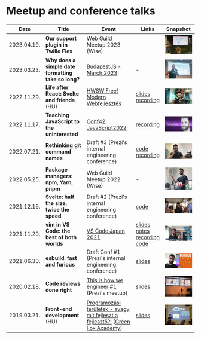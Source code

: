 # Meetup and conference talks

| Date | Title | Event | Links | Snapshot |
|-|-|-|-|-|
| 2023.04.19. | **Our support plugin in Twilio Flex** | Web Guild Meetup 2023 (Wise) | - | ![](img/2023-04-19-wise-support.png) |
| 2023.03.23. | **Why does a simple date formatting take so long?** | [BudapestJS - March 2023](https://www.meetup.com/budapest-js/events/291532531/) | - | ![](img/2023-03-24-budapestjs.png) |
| 2022.11.29. | **Life after React: Svelte and friends** (HU) | [HWSW Free! Modern Webfejlesztés](https://rendezveny.hwsw.hu/free/83/webfejlesztes-meetup) | [slides](https://endreymarcell.hu/presents/hwsw-2022-11)<br>[recording](https://www.youtube.com/watch?v=T4r6vYs3wlc) | ![](img/2022-11-29-svelte.png) |
| 2022.11.17. | **Teaching JavaScript to the uninterested** | [Conf42: JavaScript2022](https://www.conf42.com/js2022) | [recording](https://www.youtube.com/watch?v=FHM0WToMnSE) | ![](img/2022-11-17-teaching-js.png) |
| 2022.07.21. | **Rethinking git command names** | Draft #3 (Prezi's internal engineering conference) | [code](https://github.com/endreymarcell/git-sane)<br/>[recording](https://youtu.be/91J19QG5pzo) | ![](img/2022-07-21-git-sane.png) |
| 2022.05.25. | **Package managers: npm, Yarn, pnpm** | Web Guild Meetup 2022 (Wise) | - | ![](img/2022-05-26-package-managers.jpg) |
| 2021.12.16. | **Svelte: half the size, twice the speed** | Draft #2 (Prezi's internal engineering conference) | [code](https://github.com/endreymarcell/svelte-half-twice) | ![](img/2021-12-16-svelte-half-twice.png) |
| 2021.11.20. | **vim in VS Code: the best of both worlds** | [VS Code Japan 2021](https://vscodejp.github.io/conf2021/en/) | [slides](https://prezi.com/view/WyTKgyN0lBwcKcUgZUab/)<br/>[notes](https://github.com/endreymarcell/dicta/blob/master/getting-started-with-vim.md)<br/>[recording](https://youtu.be/f83bAeiH9qA)<br/>[code](https://github.com/endreymarcell/dicta) | ![](img/2021-11-20-vim-in-vscode.png) |
| 2021.06.30. | **esbuild: fast and furious** | Draft Conf #1 (Prezi's internal engineering conference) | [slides](https://prezi.com/view/RXhtnaGOzB6laSRHxb91/) | ![](img/2021-06-30-esbuild.png) |
| 2020.02.18. | **Code reviews done right** | [This is how we engineer #1](https://www.meetup.com/prezi-product-talks-budapest/events/268533401/) (Prezi's meetup) | [slides](https://prezi.com/view/e8igpKuVtMU6CV6DqYPc/) | ![](img/2020-02-18-code-reviews.png) |
| 2019.03.21. | **Front-end development** (HU) | [Programozási területek - avagy mit fejleszt a fejlesztő?!](https://www.facebook.com/events/272773073616894) ([Green Fox Academy](https://www.greenfoxacademy.com/en/home)) | [slides](https://prezi.com/view/IOzfJt9DhzPkOVNE0Y0U/) | ![](img/2019-03-21-front-end.png) |
